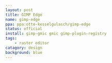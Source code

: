 ```yaml
---
layout: post
title: GIMP Edge
name: gimp-edge
ppa: ppa:otto-kesselgulasch/gimp-edge
status: official
install: gimp-gmic gmic gimp-plugin-registry
tags:
    - raster editor
catagory: design
background: blue
---
```


